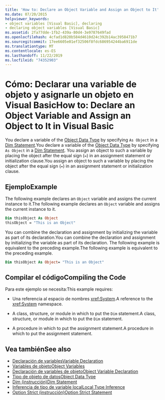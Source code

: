 ```yaml
---
title: 'How to: Declare an Object Variable and Assign an Object to It'
ms.date: 07/20/2015
helpviewer_keywords:
- object variables [Visual Basic], declaring
- declaring object variables [Visual Basic]
ms.assetid: 2fa77dde-1fb2-439a-80d4-3e9787649fad
ms.openlocfilehash: 4cfad1d820b584d4610d24c392b14ac3958471b7
ms.sourcegitcommit: 17ee6605e01ef32506f8fdc686954244ba6911de
ms.translationtype: MT
ms.contentlocale: es-ES
ms.lasthandoff: 11/22/2019
ms.locfileid: "74352903"
---
```

# <a name="how-to-declare-an-object-variable-and-assign-an-object-to-it-in-visual-basic"></a><span data-ttu-id="f1792-102">Cómo: Declarar una variable de objeto y asignarle un objeto en Visual Basic</span><span class="sxs-lookup"><span data-stu-id="f1792-102">How to: Declare an Object Variable and Assign an Object to It in Visual Basic</span></span>

<span data-ttu-id="f1792-103">You declare a variable of the [Object Data Type](../../../../visual-basic/language-reference/data-types/object-data-type.md) by specifying `As Object` in a [Dim Statement](../../../../visual-basic/language-reference/statements/dim-statement.md).</span><span class="sxs-lookup"><span data-stu-id="f1792-103">You declare a variable of the [Object Data Type](../../../../visual-basic/language-reference/data-types/object-data-type.md) by specifying `As Object` in a [Dim Statement](../../../../visual-basic/language-reference/statements/dim-statement.md).</span></span> <span data-ttu-id="f1792-104">You assign an object to such a variable by placing the object after the equal sign (`=`) in an assignment statement or initialization clause.</span><span class="sxs-lookup"><span data-stu-id="f1792-104">You assign an object to such a variable by placing the object after the equal sign (`=`) in an assignment statement or initialization clause.</span></span>

## <a name="example"></a><span data-ttu-id="f1792-105">Ejemplo</span><span class="sxs-lookup"><span data-stu-id="f1792-105">Example</span></span>

<span data-ttu-id="f1792-106">The following example declares an `Object` variable and assigns the current instance to it.</span><span class="sxs-lookup"><span data-stu-id="f1792-106">The following example declares an `Object` variable and assigns the current instance to it.</span></span>

```vb
Dim thisObject As Object
thisObject = "This is an Object"
```

<span data-ttu-id="f1792-107">You can combine the declaration and assignment by initializing the variable as part of its declaration.</span><span class="sxs-lookup"><span data-stu-id="f1792-107">You can combine the declaration and assignment by initializing the variable as part of its declaration.</span></span> <span data-ttu-id="f1792-108">The following example is equivalent to the preceding example.</span><span class="sxs-lookup"><span data-stu-id="f1792-108">The following example is equivalent to the preceding example.</span></span>

```vb
Dim thisObject As Object= "This is an Object"
```

## <a name="compiling-the-code"></a><span data-ttu-id="f1792-109">Compilar el código</span><span class="sxs-lookup"><span data-stu-id="f1792-109">Compiling the Code</span></span>

<span data-ttu-id="f1792-110">Para este ejemplo se necesita:</span><span class="sxs-lookup"><span data-stu-id="f1792-110">This example requires:</span></span>

- <span data-ttu-id="f1792-111">Una referencia al espacio de nombres <xref:System>.</span><span class="sxs-lookup"><span data-stu-id="f1792-111">A reference to the <xref:System> namespace.</span></span>

- <span data-ttu-id="f1792-112">A class, structure, or module in which to put the `Dim` statement.</span><span class="sxs-lookup"><span data-stu-id="f1792-112">A class, structure, or module in which to put the `Dim` statement.</span></span>

- <span data-ttu-id="f1792-113">A procedure in which to put the assignment statement.</span><span class="sxs-lookup"><span data-stu-id="f1792-113">A procedure in which to put the assignment statement.</span></span>

## <a name="see-also"></a><span data-ttu-id="f1792-114">Vea también</span><span class="sxs-lookup"><span data-stu-id="f1792-114">See also</span></span>

- [<span data-ttu-id="f1792-115">Declaración de variables</span><span class="sxs-lookup"><span data-stu-id="f1792-115">Variable Declaration</span></span>](../../../../visual-basic/programming-guide/language-features/variables/variable-declaration.md)
- [<span data-ttu-id="f1792-116">Variables de objeto</span><span class="sxs-lookup"><span data-stu-id="f1792-116">Object Variables</span></span>](../../../../visual-basic/programming-guide/language-features/variables/object-variables.md)
- [<span data-ttu-id="f1792-117">Declaración de variables de objeto</span><span class="sxs-lookup"><span data-stu-id="f1792-117">Object Variable Declaration</span></span>](../../../../visual-basic/programming-guide/language-features/variables/object-variable-declaration.md)
- [<span data-ttu-id="f1792-118">Tipo de objeto de datos</span><span class="sxs-lookup"><span data-stu-id="f1792-118">Object Data Type</span></span>](../../../../visual-basic/language-reference/data-types/object-data-type.md)
- [<span data-ttu-id="f1792-119">Dim (instrucción)</span><span class="sxs-lookup"><span data-stu-id="f1792-119">Dim Statement</span></span>](../../../../visual-basic/language-reference/statements/dim-statement.md)
- [<span data-ttu-id="f1792-120">Inferencia de tipo de variable local</span><span class="sxs-lookup"><span data-stu-id="f1792-120">Local Type Inference</span></span>](../../../../visual-basic/programming-guide/language-features/variables/local-type-inference.md)
- [<span data-ttu-id="f1792-121">Option Strict (instrucción)</span><span class="sxs-lookup"><span data-stu-id="f1792-121">Option Strict Statement</span></span>](../../../../visual-basic/language-reference/statements/option-strict-statement.md)
